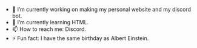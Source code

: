 - 🔭 I’m currently working on making my personal website and my discord bot.
- 🌱 I’m currently learning HTML.
- 📫 How to reach me: Discord.
- ⚡ Fun fact: I have the same birthday as Albert Einstein.
